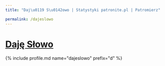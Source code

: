 ```yaml
---
title: "Daj\u0119 S\u0142owo | Statystyki patronite.pl | Patromierz"

permalink: /dajeslowo
---
```


# [Daję Słowo](https://patronite.pl/dajeslowo)

{% include profile.md name="dajeslowo" prefix="d" %}
